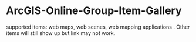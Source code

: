 # ArcGIS-Online-Group-Item-Gallery

supported items: web maps, web scenes, web mapping applications . Other items will still show up but link may not work. 
